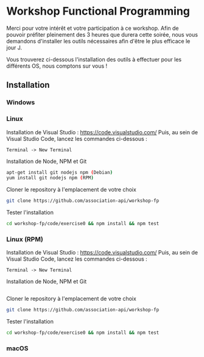 # Workshop Functional Programming

Merci pour votre intérêt et votre participation à ce workshop.
Afin de pouvoir préfiter pleinement des 3 heures que durera cette soirée, nous vous demandons d'installer les outils nécessaires afin d'être le plus efficace le jour J.

Vous trouverez ci-dessous l'installation des outils à effectuer pour les différents OS, nous comptons sur vous !

## Installation

### Windows

### Linux

Installation de Visual Studio : https://code.visualstudio.com/
Puis, au sein de Visual Studio Code, lancez les commandes ci-dessous :
```
Terminal -> New Terminal
```

Installation de Node, NPM et Git
```bash
apt-get install git nodejs npm (Debian)
yum install git nodejs npm (RPM)
```

Cloner le repository à l'emplacement de votre choix
```bash
git clone https://github.com/association-api/workshop-fp
```

Tester l'installation
```bash
cd workshop-fp/code/exercise0 && npm install && npm test
```

### Linux (RPM)

Installation de Visual Studio : https://code.visualstudio.com/
Puis, au sein de Visual Studio Code, lancez les commandes ci-dessous :
```
Terminal -> New Terminal
```

Installation de Node, NPM et Git
```bash

```

Cloner le repository à l'emplacement de votre choix
```bash
git clone https://github.com/association-api/workshop-fp
```

Tester l'installation
```bash
cd workshop-fp/code/exercise0 && npm install && npm test
```

### macOS
